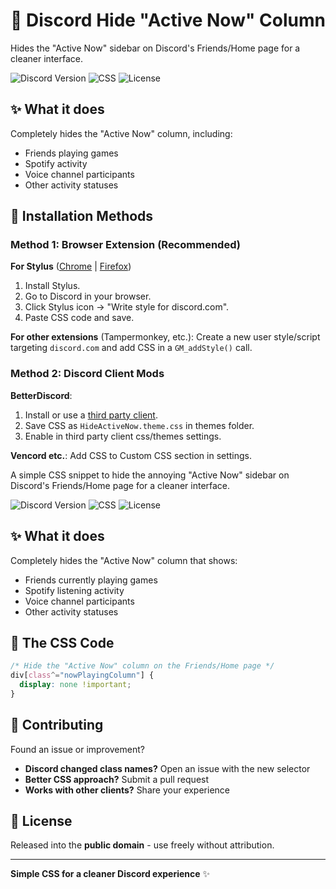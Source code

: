 # 🚫 Discord Hide "Active Now" Column

Hides the "Active Now" sidebar on Discord's Friends/Home page for a cleaner interface.

![Discord Version](https://img.shields.io/badge/Discord-Web%20%7C%20Desktop-5865F2)
![CSS](https://img.shields.io/badge/CSS-3-1572B6)
![License](https://img.shields.io/badge/license-Public%20Domain-green)

## ✨ What it does

Completely hides the "Active Now" column, including:
- Friends playing games
- Spotify activity
- Voice channel participants
- Other activity statuses

## 🚀 Installation Methods

### Method 1: Browser Extension (Recommended)

**For Stylus** ([Chrome](https://chrome.google.com/webstore/detail/stylus/clngdbkpkpeebahjckkjfobafhncgmne) | [Firefox](https://addons.mozilla.org/en-US/firefox/addon/styl-us/))
1. Install Stylus.
2. Go to Discord in your browser.
3. Click Stylus icon → "Write style for discord.com".
4. Paste CSS code and save.

**For other extensions** (Tampermonkey, etc.): Create a new user style/script targeting `discord.com` and add CSS in a `GM_addStyle()` call.

### Method 2: Discord Client Mods

**BetterDiscord**:
1. Install or use a [third party client](https://github.com/Discord-Client-Encyclopedia-Management/Discord3rdparties).
2. Save CSS as `HideActiveNow.theme.css` in themes folder.
3. Enable in third party client css/themes settings.

**Vencord etc.**: Add CSS to Custom CSS section in settings.

A simple CSS snippet to hide the annoying "Active Now" sidebar on Discord's Friends/Home page for a cleaner interface.

![Discord Version](https://img.shields.io/badge/Discord-Web%20%7C%20Desktop-5865F2)
![CSS](https://img.shields.io/badge/CSS-3-1572B6)
![License](https://img.shields.io/badge/license-Public%20Domain-green)

## ✨ What it does

Completely hides the "Active Now" column that shows:
- Friends currently playing games
- Spotify listening activity  
- Voice channel participants
- Other activity statuses

## 📝 The CSS Code

```css
/* Hide the "Active Now" column on the Friends/Home page */
div[class^="nowPlayingColumn"] {
  display: none !important;
}
```

## 🤝 Contributing

Found an issue or improvement? 

- **Discord changed class names?** Open an issue with the new selector
- **Better CSS approach?** Submit a pull request
- **Works with other clients?** Share your experience

## 📜 License

Released into the **public domain** - use freely without attribution.

---

**Simple CSS for a cleaner Discord experience** ✨

